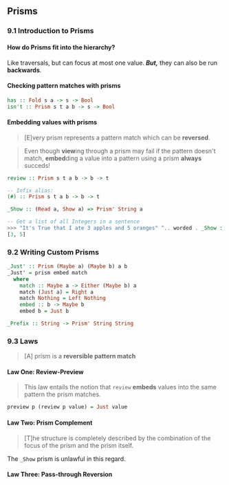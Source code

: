 ## Prisms

### 9.1 Introduction to Prisms

#### How do Prisms fit into the hierarchy?

Like traversals, but can focus at most one value.
_**But,**_ they can also be run **backwards**.

#### Checking pattern matches with prisms

```haskell
has :: Fold s a -> s -> Bool
isn't :: Prism s t a b -> s -> Bool
```

#### Embedding values with prisms

> \[E\]very prism represents a pattern match which can be **reversed**.

> Even though **view**ing through a prism may fail if the pattern doesn't match, **embed**ding a value into a pattern using a prism **always** succeds!

```haskell
review :: Prism s t a b -> b -> t

-- Infix alias:
(#) :: Prism s t a b -> b -> t
```

```haskell
_Show :: (Read a, Show a) => Prism' String a
```

```haskell
-- Get a list of all Integers in a sentence
>>> "It's True that I ate 3 apples and 5 oranges" ^.. worded . _Show :: [Int]
[3, 5]
```

### 9.2 Writing Custom Prisms

```haskell
_Just' :: Prism (Maybe a) (Maybe b) a b
_Just' = prism embed match
  where
    match :: Maybe a -> Either (Maybe b) a
    match (Just a) = Right a
    match Nothing = Left Nothing
    embed :: b -> Maybe b
    embed b = Just b
```

```haskell
_Prefix :: String -> Prism' String String
```

### 9.3 Laws

> \[A\] prism is a **reversible pattern match**

#### Law One: Review-Preview

> This law entails the notion that `review` **embeds** values into the same pattern the prism matches.

```haskell
preview p (review p value) = Just value
```

#### Law Two: Prism Complement

> \[T\]he structure is completely described by the combination of the focus of the prism and the prism itself. 

The `_Show` prism is unlawful in this regard.

#### Law Three: Pass-through Reversion


